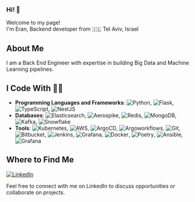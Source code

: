 ### Hi! 👋 
Welcome to my page! <br>
I'm Eran, Backend developer from :israel: Tel Aviv, Israel

## About Me

I am a Back End Engineer with expertise in building Big Data and Machine Learning pipelines.

## I Code With 👨‍💻



- **Programming Languages and Frameworks**: ![Python](https://img.shields.io/badge/-Python-blue?logo=python&logoColor=white), ![Flask](https://img.shields.io/badge/-Flask-blue?logo=flask&logoColor=white), ![TypeScript](https://img.shields.io/badge/-TypeScript-3178c6?logo=typescript&logoColor=white), ![NestJS](https://img.shields.io/badge/-NestJS-3178c6?logo=nestjs&logoColor=white)
- **Databases**: ![Elasticsearch](https://img.shields.io/badge/-Elasticsearch-005571?logo=elasticsearch&logoColor=white), ![Aerospike](https://img.shields.io/badge/-Aerospike-1c75b7?logo=aerospike&logoColor=white), ![Redis](https://img.shields.io/badge/-Redis-d82c20?logo=redis&logoColor=white), ![MongoDB](https://img.shields.io/badge/-MongoDB-13aa52?logo=mongodb&logoColor=white), ![Kafka](https://img.shields.io/badge/-Kafka-231f20?logo=apache-kafka&logoColor=white), ![Snowflake](https://img.shields.io/badge/-Snowflake-5696c7?logo=snowflake&logoColor=white)
- **Tools**: ![Kubernetes](https://img.shields.io/badge/-Kubernetes-326ce5?logo=kubernetes&logoColor=white), ![AWS](https://img.shields.io/badge/-AWS-232f3e?logo=amazon-aws&logoColor=white), ![ArgoCD](https://img.shields.io/badge/-ArgoCD-2b6be6?logo=argo&logoColor=white), ![Argoworkflows](https://img.shields.io/badge/-Argo%20Workflows-2b6be6?logo=argo&logoColor=white), ![Git](https://img.shields.io/badge/-Git-f05032?logo=git&logoColor=white), ![Bitbucket](https://img.shields.io/badge/-Bitbucket-0052cc?logo=bitbucket&logoColor=white), ![Jenkins](https://img.shields.io/badge/-Jenkins-d33833?logo=jenkins&logoColor=white), ![Grafana](https://img.shields.io/badge/-Grafana-f46800?logo=grafana&logoColor=white), ![Docker](https://img.shields.io/badge/-Docker-2496ed?logo=docker&logoColor=white), ![Poetry](https://img.shields.io/badge/-Poetry-5037b5?logo=python&logoColor=white), ![Ansible](https://img.shields.io/badge/-Ansible-EE0000?logo=ansible&logoColor=white), ![Grafana](https://img.shields.io/badge/-Grafana-f46800?logo=grafana&logoColor=white)



## Where to Find Me

[![LinkedIn](https://img.shields.io/badge/LinkedIn-eran--nir-blue?logo=linkedin&logoColor=white)](https://www.linkedin.com/in/eran-nir-4b6428142/)

Feel free to connect with me on LinkedIn to discuss opportunities or collaborate on projects.
